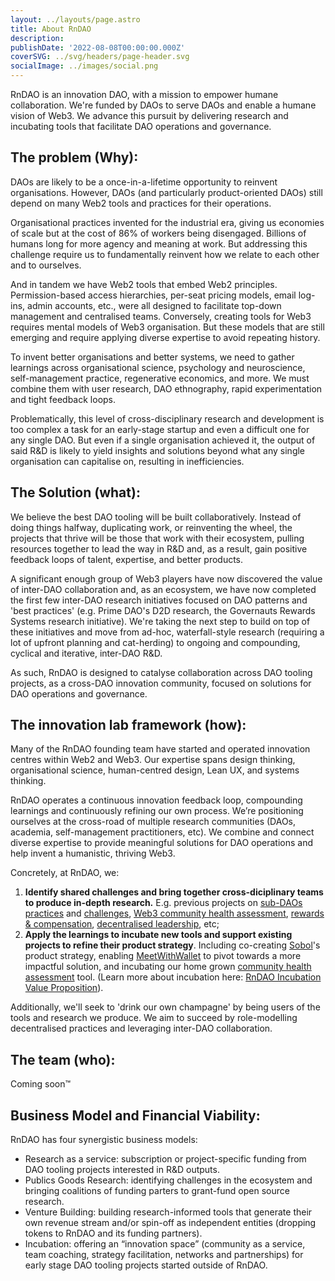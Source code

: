 ```yaml
---
layout: ../layouts/page.astro
title: About RnDAO
description:
publishDate: '2022-08-08T00:00:00.000Z'
coverSVG: ../svg/headers/page-header.svg
socialImage: ../images/social.png
---
```


RnDAO is an innovation DAO, with a mission to empower humane collaboration. We're funded by DAOs to serve DAOs and enable a humane vision of Web3. We advance this pursuit by delivering research and incubating tools that facilitate DAO operations and governance.

## The problem (Why):

DAOs are likely to be a once-in-a-lifetime opportunity to reinvent organisations. However, DAOs (and particularly product-oriented DAOs) still depend on many Web2 tools and practices for their operations.

Organisational practices invented for the industrial era, giving us economies of scale but at the cost of 86% of workers being disengaged. Billions of humans long for more agency and meaning at work. But addressing this challenge require us to fundamentally reinvent how we relate to each other and to ourselves.

And in tandem we have Web2 tools that embed Web2 principles. Permission-based access hierarchies, per-seat pricing models, email log-ins, admin accounts, etc., were all designed to facilitate top-down management and centralised teams. Conversely, creating tools for Web3 requires mental models of Web3 organisation. But these models that are still emerging and require applying diverse expertise to avoid repeating history.

To invent better organisations and better systems, we need to gather learnings across organisational science, psychology and neuroscience, self-management practice, regenerative economics, and more. We must combine them with user research, DAO ethnography, rapid experimentation and tight feedback loops.

Problematically, this level of cross-disciplinary research and development is too complex a task for an early-stage startup and even a difficult one for any single DAO. But even if a single organisation achieved it, the output of said R&D is likely to yield insights and solutions beyond what any single organisation can capitalise on, resulting in inefficiencies.

## The Solution (what):

We believe the best DAO tooling will be built collaboratively. Instead of doing things halfway, duplicating work, or reinventing the wheel, the projects that thrive will be those that work with their ecosystem, pulling resources together to lead the way in R&D and, as a result, gain positive feedback loops of talent, expertise, and better products.

A significant enough group of Web3 players have now discovered the value of inter-DAO collaboration and, as an ecosystem, we have now completed the first few inter-DAO research initiatives focused on DAO patterns and 'best practices' (e.g. Prime DAO's D2D research, the Governauts Rewards Systems research initiative). We're taking the next step to build on top of these initiatives and move from ad-hoc, waterfall-style research (requiring a lot of upfront planning and cat-herding) to ongoing and compounding, cyclical and iterative, inter-DAO R&D.

As such, RnDAO is designed to catalyse collaboration across DAO tooling projects, as a cross-DAO innovation community, focused on solutions for DAO operations and governance.

## The innovation lab framework (how):

Many of the RnDAO founding team have started and operated innovation centres within Web2 and Web3. Our expertise spans design thinking, organisational science, human-centred design, Lean UX, and systems thinking.

RnDAO operates a continuous innovation feedback loop, compounding learnings and continuously refining our own process. We’re positioning ourselves at the cross-road of multiple research communities (DAOs, academia, self-management practitioners, etc). We combine and connect diverse expertise to provide meaningful solutions for DAO operations and help invent a humanistic, thriving Web3.

Concretely, at RnDAO, we:

1. **Identify shared challenges and bring together cross-diciplinary teams to produce in-depth research.** E.g. previous projects on [sub-DAOs practices](https://rndao.mirror.xyz/gNwffffROGdAp1tEBhkRPEL8OAQqvUOlV5HuM9VBaoM) and [challenges](https://rndao.mirror.xyz/Qn0Y71EYRUB-6Kn0jH47baWulXoIe-dmTYIVuJeEOt8), [Web3 community health assessment](https://rndao.mirror.xyz/F-SMj6p_jdYvrMMkR1d9Hd6YbEg39qItTKfjo-zkgqM), [rewards & compensation](https://rndao.mirror.xyz/aKI_cniOIsTcxNz4xC0EqzlXDDykwLw6geEc0ipFvIs), [decentralised leadership](https://rndao.mirror.xyz/7rI4iyJ4tchGdZr3WwEY9Kn_ynB4NvdEIH1UTm1UceU), etc;
2. **Apply the learnings to incubate new tools and support existing projects to refine their product strategy**. Including co-creating [Sobol](https://sobol.io/)'s product strategy, enabling [MeetWithWallet](https://meetwithwallet.xyz/) to pivot towards a more impactful solution, and incubating our home grown [community health assessment](https://www.notion.so/The-Community-Health-Project-Overview-19a316e32e0841c2a8986ed6cc5f12bf) tool. (Learn more about incubation here: [RnDAO Incubation Value Proposition](https://www.notion.so/RnDAO-Incubation-Value-Proposition-90fd550317e74d8f9b77ff4cb587052c)).

Additionally, we'll seek to 'drink our own champagne' by being users of the tools and research we produce. We aim to succeed by role-modelling decentralised practices and leveraging inter-DAO collaboration.

## The team (who):
Coming soon™️
<!-- An incomplete list of those who contribute to RnDAO:

[RnDAO Team](https://www.notion.so/RnDAO-Team-69bd970d69894b23b722405cc6c6b275)

### **Core Team**

- **Ashish**

    Discord: AshishG#1920
    Socials: [https://twitter.com/a_gangrade](https://twitter.com/a_gangrade), [https://www.linkedin.com/in/ashishgangrade/](https://www.linkedin.com/in/ashishgangrade/)

    Background:

    - 8 years in startup investing and incubation. Also part of setting up an early-stage VC fund.
    - A decade in Marketing and Strategy. Conceptualized, launched and repositioned multiple brands.
    - Part of Leadership Program of a $100 bn global business house.
- **Elaheh**

    Discord: Elaheh#4125

    Background

    - Serial entrepreneur in industrial field, ex-board member and committee manager of a non-profit organization and event manager
    - Web2: Junior full stack developer
    - Web3: contributor at RnDAO and Aragon
- **Danielo**

    Discord: danielo#2815

    Socials: @_daniel_ospina [https://www.linkedin.com/in/conductal/](https://www.linkedin.com/in/conductal/)

    Background:

    - Ex-head of Governance at Aragon and advisor and contributor on DAO design and governance to multiple DAOs since 2018.
    - 8 years organisation design facilitator and innovation management consultant, clients including BCG, Google, The UNDP, Daimler, and numerous startups.
    - Visiting lecturer at Oxford University, Tedx Speaker, Harvard Business Review published author, member of the Royal Society for the Arts, Manufacturing and Industry.
- **David**

    Discord: DavidRAllen#0228

    Socials: @davidrallen (Telegram), @davidareallen (Twitter)

    Background:

    - Serial entrepreneur in the areas of media and publishing, event organizing, communication facilitation, computer hardware and software development, research and development, organizational consultant as well as a musician, artist and writer
    - Involved in blockchain technology since 2012
- **Drea**

    Discord: Drea#4787

    Socials: @DecidesDrea https://www.linkedin.com/in/andreagallagher/

    Background:

    - 25 years experience in information architecture, interaction design, and user research. Started in the earliest web1 startups, through [dot.com](http://dot.com/) consultancy, then focusing on User Research and Design Management at Intuit, Google, and Asana.
    - In Web3, led User Research at Aragon and now at RnDAO.
    - Trained and taught design thinking and group facilitation, including work as an Innovation Catalyst at Intuit. Has taught design at the undergraduate level.
- **Gaia**

    Discord:  Gaia dadabit#3998
    Socials: [https://linktr.ee/dadabit](https://linktr.ee/dadabit)

    Background:

    - Ex-Head of Emerging Technologies in an FTSE 100 Company and ex-CPO at an early stage gamified savings Startup
    - Mostly in DEFI, DAOs, and Web3 since '18.
    - Creator of ecosystem mapping and organic strategies for business
    - Focused on venture creation, productization, and adoption. Comfortable in the whitespace,  aims 0 to 1. Cares about enabling others to create their own businesses and paths.
    - Decided to self-grant the title Captain of Next
- **Katerina**

    Discord: katerinabc#6667

    Socials: [@katerinabohlec](http://twitter.com/katerinabohlec) [linkedin.com/in/katerinab](http://linkedin.com/in/katerinab)

    - github: [https://github.com/katerinabc/](https://github.com/katerinabc/)

    Background:

    - Ph.D. in team dynamics using social network analysis
    - Teaching Collaboration and Organizational Performance at Northwestern University (since 2016), Co-organized Learning in Networks sessions at the International Conference of Social Network Analysis (2018 - 2020)
    - advised a people analytics company on social network metrics.
- **Paulo**

    Discord: paulofonseca#1987

    Socials: @paulofonseca__ [http://paulofonseca.com](http://paulofonseca.com/)

    Background:

    - 13 years of experience as a UX Design Leader designing teams and delivering special projects for a diverse set of organizations such as OutSystems, McKinsey, Credit Agricole, Capgemini, Vodafone, and others.
    - Startup strategy and product advisor to teams that have been acquired by Google and Autodesk.
    - Design teacher and mentor across several institutions and advisor to The New Digital School, an experimental physical school for career-changers.
    - Volunteer organizer of the Lisbon UX and Blockc
- **Ray**

    Discord: RayKanani#0819

    Socials: @raykanani [https://www.linkedin.com/in/raykanani/](https://www.linkedin.com/in/raykanani/)

    Background:

    - Ex-VP Product at Fortive. 12 years experience building Product and Design teams for high-growth centralized orgs.
    - Currently building a Trauma Informed Design Studio and co-creating within RnDAO a learning and development platform that won the DAO Global Hackathon 2021. more here: [https://l1-1.com/](https://l1-1.com/)
    - Advises early-stage startups on how to explore unknowns in high-pressure environments.
- **Sandeep**

    Discord: sandeepdas#2062

    Socials: @sandeepdas9179 [https://www.linkedin.com/in/sandeepdas1](https://www.linkedin.com/in/sandeepdas1)

    Background

    - Brand & Growth strategy consultant with close to 2 decades of experience working with global brands like Mondelez, Danone, Ferrero and Reckitt, and also with strategic consultancies like McKinsey & Co, Prophet, Kantar Consulting and Interbrand.
    - Started his web3 journey in 2022 focusing on research, branding, marketing and business development. In addition to being a core team member at RnDAO, also a marketing role holder in BanklessDAO.
- **Walter**

    Discord: WaKa#6616

    Socials: @wkarshat, walter@kinsys.com, [https://www.linkedin.com/in/wkarshat/](https://www.linkedin.com/in/wkarshat/)

    Background

    - DAO Contributor Lifecycle, Rewards and Compensation, Tokenomics - DAOstack, GitcoinDAO
    - 6 years full time in Crypto - L1 Software and Business Development
    - Decades of experience in Software Development, Executive Management, Technology Startups

### **RnDAO Contributors**

- **Armand Didier**

    Role: Funding Contributor

    Social: Twitter: @armd_didier

    Background:

    - Product Manager at Worldremit,
    - Community Host for Finimize
- **Antoine Sakho**

    Role: Org-design contributor

    Social: Twitter: @antoinesakho

    Background:

    - ex-Head of Product at Busuu (acquired for >$400M)
    - Exec advisor at Aragon
    - Contributor at @daomastersxyz and @twoplusDAO
- **Claire Wu**

    Role: Research contributor

    Social: [https://www.linkedin.com/in/claire-xiaoyun-wu/](https://www.linkedin.com/in/claire-xiaoyun-wu/)

    Background:

    - Founder at Holly Health (health behaviour change)
    - PhD Neuroscience
    - ex product manager at [tray.io](http://tray.io/)
- **Lily Hansen-Gillis**

    Role: Research contributor

    Discord: LilyHG#3421

    Social: [@lilyhg_3](https://twitter.com/LilyHG_3) [https://www.linkedin.com/in/lily-hg/](https://www.linkedin.com/in/lily-hg/)

    Background:

    - UX research & content design
    - Contributor at @labDAO and @Surge
    - IRL community builder transitioning to Web3
- **White Flamingo**

    Role: Research co-lead

    Discord: WhiteFlamingoXXI#0685

    Socials: @whiteflamingo88 [https://linktr.ee/white.flamingo](https://linktr.ee/white.flamingo)

    Background:

    - Ex-diplomat, Chief of Staff to 4* Cabinet Official. Additional exp. at think tanks & in market intelligence.
    - Web3: IC at Protocol Labs, Genesis Team at XXI, Contributor at multiple DAOs (RADAR, Station, DAOMasters, RnDAO), Kernel KB5 Fellow, World Wide Web Foundation Future Leaders Council, University of Oxford Mentor.
    - Web2: founder of Frontier Horizons - strategic advisory firm working with innovators & disruptors on emerging markets & technologies, Board advisor to various orgs (global education/leadership nonprofits, social impact consultancies, ESG start-ups, & Gen Z media companies).

### **Advisors, supporters and ad-hoc contributors:**

Adam Stallard @cadamstallard - Founder, BrightID

Alex Kozlov @kozlovchad - @chadao__

Auryn Macmillan - Seer of truth @gnosisguild

Angela Kreitenweis - Founder TE Academy @tokengineering and Ground Control Governauts @GovernanceDAO

Daniel Jiang @ikigaibydesign

Dr. Milly Perry - DAO4DAOs

Guillermo Gomez - Co-creator @Atheos

Jahed Momand - Steward PrimeDAO, OlympusDAO Grants

Jeff Emmett - BlockScience & Commons Stack

Joshua Tan - MetaGov & DAO Star One

Jon Libera - Strategy, Operations and Growth at Skillwallet

Lea Bauer - BD & OPs whiz

Nelson Jordan - Founder at Closer & DAO Masters’ Master

Rafa0 - Community and DAO design at Mirror

Rav Singh Sandhu - Co-founder at Catapult Labs/daolicious

Reka - Founder at Agora (Guild.xyz)

Robin Dhara - Founder at Peripheral View

Richie Bonilla - Founder at Clarity

Shawn Cubbedge - Free Agent and Community Manager

Theo Beutel - VitaDAO & Colony - @theobtl

Tyler Whittle - DAO Masters’ Master

Teo - ex-sales at Gartner, contributor at Aragon -->

## Business Model and Financial Viability:

RnDAO has four synergistic business models:

- Research as a service: subscription or project-specific funding from DAO tooling projects interested in R&D outputs.
- Publics Goods Research: identifying challenges in the ecosystem and bringing coalitions of funding parters to grant-fund open source research.
- Venture Building: building research-informed tools that generate their own revenue stream and/or  spin-off as independent entities (dropping tokens to RnDAO and its funding partners).
- Incubation: offering an “innovation space” (community as a service, team coaching, strategy facilitation, networks and partnerships) for early stage DAO tooling projects started outside of RnDAO.
